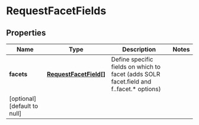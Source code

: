 # RequestFacetFields

## Properties
Name | Type | Description | Notes
------------ | ------------- | ------------- | -------------
**facets** | [**RequestFacetField[]**](RequestFacetField.md) | Define specific fields on which to facet (adds SOLR facet.field and f.<field>.facet.* options)
 | [optional] [default to null]


